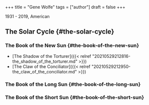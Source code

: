 +++
title = "Gene Wolfe"
tags = ["author"]
draft = false
+++

1931 - 2019, American


## The Solar Cycle {#the-solar-cycle}


### The Book of the New Sun {#the-book-of-the-new-sun}

-   [The Shadow of the Torturer]({{< relref "20210529212816-the_shadow_of_the_torturer.md" >}})
-   [The Claw of the Conciliator]({{< relref "20210529212950-the_claw_of_the_conciliator.md" >}})


### The Book of the Long Sun {#the-book-of-the-long-sun}


### The Book of the Short Sun {#the-book-of-the-short-sun}
